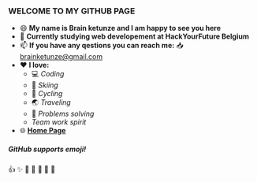 ### WELCOME TO MY GITHUB PAGE

* 😄 **My name is Brain ketunze and I am happy to see you here** 
* 🔭 **Currently studying web developement at HackYourFuture Belgium** 
* 📫 **If you have any qestions you can reach me:** 📥 brainketunze@gmail.com
* ❤️ **I love:** 
    * 💻 _Coding_
    * 🎿 _Skiing_
    * 🚴 _Cycling_
    * 🌏 _Traveling_ 
    * 🔧 _Problems solving_
    * _Team work spirit_
 * 🌐 **[Home Page](https://github.com/Brainketunze/Brainketunze)**

<!--HEAD-->
##### GitHub supports emoji! ######

:+1: :sparkles: :camel: :tada:
:rocket: :metal: :carousel_horse:

